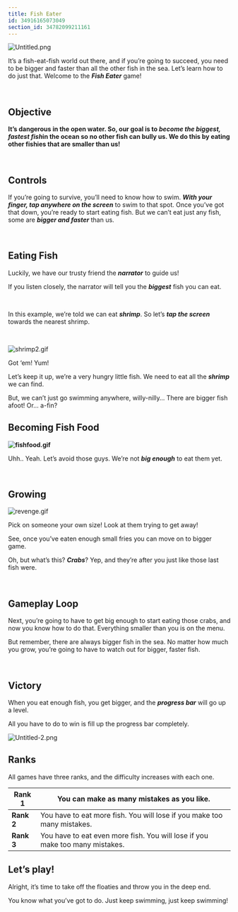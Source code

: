 ```yaml
---
title: Fish Eater
id: 34916165073049
section_id: 34782099211161
---
```

![Untitled.png](https://help.studycat.com/hc/article_attachments/34916165069849)


It’s a fish\-eat\-fish world out there, and if you’re going to succeed, you need to be bigger and faster than all the other fish in the sea. Let’s learn how to do just that. Welcome to the ***Fish Eater*** game!


 


## **Objective**


**It’s dangerous in the open water. So, our goal is to ***become the biggest, fastest fish***in the ocean so no other fish can bully us. We do this by eating other fishies that are smaller than us!**


 


## **Controls**


If you’re going to survive, you’ll need to know how to swim. ***With your finger, tap anywhere on the screen*** to swim to that spot. Once you’ve got that down, you’re ready to start eating fish. But we can’t eat just any fish, some are ***bigger and faster*** than us.


 


## **Eating Fish**


Luckily, we have our trusty friend the ***narrator*** to guide us!


If you listen closely, the narrator will tell you the ***biggest*** fish you can eat.



 


In this example, we’re told we can eat ***shrimp***. So let’s ***tap the screen*** towards the nearest shrimp.


 


![shrimp2.gif](https://help.studycat.com/hc/article_attachments/34916149686297)


Got ‘em! Yum!


Let’s keep it up, we’re a very hungry little fish. We need to eat all the ***shrimp*** we can find.


But, we can’t just go swimming anywhere, willy\-nilly… There are bigger fish afoot! Or… a\-fin?


## 


## **Becoming Fish Food**


**![fishfood.gif](https://help.studycat.com/hc/article_attachments/34918253174937)**


Uhh.. Yeah. Let’s avoid those guys. We’re not ***big enough*** to eat them yet.


 


## **Growing**


![revenge.gif](https://help.studycat.com/hc/article_attachments/34918253176345)


Pick on someone your own size! Look at them trying to get away!


See, once you’ve eaten enough small fries you can move on to bigger game.


Oh, but what’s this? ***Crabs***? Yep, and they’re after you just like those last fish were.


 


## **Gameplay Loop**


Next, you’re going to have to get big enough to start eating those crabs, and now you know how to do that. Everything smaller than you is on the menu.


But remember, there are always bigger fish in the sea. No matter how much you grow, you’re going to have to watch out for bigger, faster fish.


 


## **Victory**


When you eat enough fish, you get bigger, and the ***progress bar*** will go up a level.


All you have to do to win is fill up the progress bar completely.


![Untitled-2.png](https://help.studycat.com/hc/article_attachments/34918234335641)


## **Ranks**


All games have three ranks, and the difficulty increases with each one.




| **Rank 1** | You can make as many mistakes as you like. |
| --- | --- |
| **Rank 2** | You have to eat more fish. You will lose if you make too many mistakes. |
| **Rank 3** | You have to eat even more fish. You will lose if you make too many mistakes. |


## 


## **Let’s play!**


Alright, it’s time to take off the floaties and throw you in the deep end.


You know what you’ve got to do. Just keep swimming, just keep swimming!

